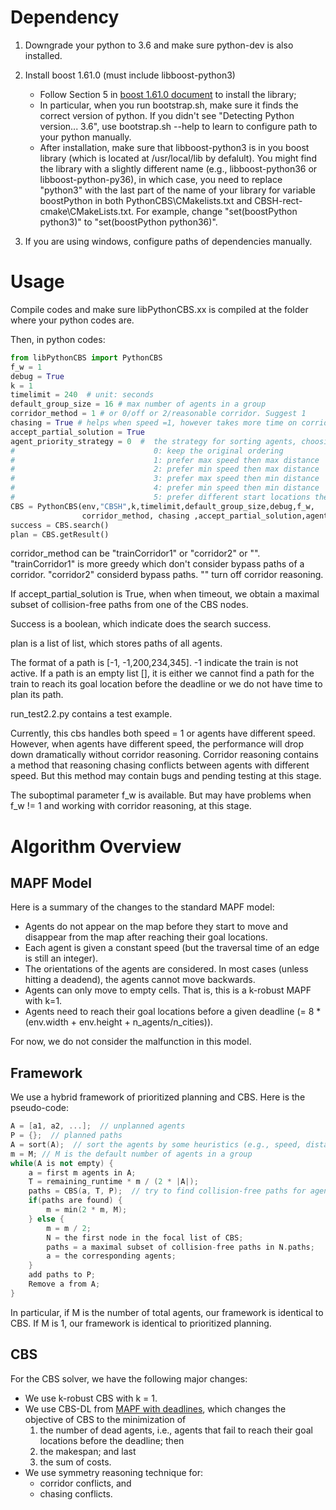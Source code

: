 # Dependency

1. Downgrade your python to 3.6 and make sure python-dev is also installed.

2. Install boost 1.61.0 (must include libboost-python3)
    * Follow Section 5 in [boost 1.61.0 document](https://www.boost.org/doc/libs/1_61_0/more/getting_started/unix-variants.html) to install the library;
    * In particular, when you run bootstrap.sh, make sure it finds the correct version of python. If you didn't see "Detecting Python version... 3.6", use bootstrap.sh --help to learn to configure path to your python manually.
    * After installation, make sure that libboost-python3 is in you boost library (which is located at /usr/local/lib by defalult). You might find the library with a slightly different name (e.g., libboost-python36 or libboost-python-py36), in which case, you need to replace "python3" with the last part of the name of your library for variable boostPython in both PythonCBS\CMakelists.txt and CBSH-rect-cmake\CMakeLists.txt. For example, change "set(boostPython python3)" to "set(boostPython python36)".
3. If you are using windows, configure paths of dependencies manually.

# Usage

Compile codes and make sure libPythonCBS.xx is compiled at the folder where your python codes are.

Then, in python codes:

```python
from libPythonCBS import PythonCBS
f_w = 1
debug = True
k = 1
timelimit = 240  # unit: seconds
default_group_size = 16 # max number of agents in a group
corridor_method = 1 # or 0/off or 2/reasonable corridor. Suggest 1
chasing = True # helps when speed =1, however takes more time on corridor reasoning.
accept_partial_solution = True
agent_priority_strategy = 0  #  the strategy for sorting agents, choosing a number between 0 and 5
#                               0: keep the original ordering
#                               1: prefer max speed then max distance
#                               2: prefer min speed then max distance
#                               3: prefer max speed then min distance
#                               4: prefer min speed then min distance
#                               5: prefer different start locations then max speed then max distance
CBS = PythonCBS(env,"CBSH",k,timelimit,default_group_size,debug,f_w,
                corridor_method, chasing ,accept_partial_solution,agent_priority_strategy)
success = CBS.search()
plan = CBS.getResult()
```

corridor_method can be "trainCorridor1" or "corridor2" or "". 
"trainCorridor1" is more greedy which don't consider bypass paths of a corridor.
"corridor2" considerd bypass paths.
"" turn off corridor reasoning.

If accept_partial_solution is True, when when timeout, we obtain a maximal subset of collision-free paths from one of the CBS nodes.

Success is a boolean, which indicate does the search success.

plan is a list of list, which stores paths of all agents. 

The format of a path is \[-1, -1,200,234,345\]. -1 indicate the train is not active.
If a path is an empty list \[\], 
it is either we cannot find a path for the train to reach its goal location before the deadline 
or we do not have time to plan its path. 
    
run_test2.2.py contains a test example.

Currently, this cbs handles both speed = 1 or agents have different speed. However, when agents have different speed, 
the performance will drop down dramatically without corridor reasoning. Corridor reasoning contains a method that reasoning
chasing conflicts between agents with different speed. But this method may contain bugs and pending testing at this stage.

The suboptimal parameter f_w is available. But may have problems when f_w != 1 and working with corridor reasoning, at this stage.


# Algorithm Overview

## MAPF Model
Here is a summary of the changes to the standard MAPF model:
* Agents do not appear on the map before they start to move and disappear from the map after reaching their goal locations.
* Each agent is given a constant speed (but the traversal time of an edge is still an integer).
* The orientations of the agents are considered. In most cases (unless hitting a deadend), the agents cannot move backwards.
* Agents can only move to empty cells. That is, this is a k-robust MAPF with k=1.
* Agents need to reach their goal locations before a given deadline (= 8 * (env.width + env.height + n_agents/n_cities)).

For now, we do not consider the malfunction in this model.

## Framework
We use a hybrid framework of prioritized planning and CBS. Here is the pseudo-code:

```c++
A = [a1, a2, ...];  // unplanned agents
P = {};  // planned paths
A = sort(A);  // sort the agents by some heuristics (e.g., speed, distance to the goal location)
m = M; // M is the default number of agents in a group
while(A is not empty) {
    a = first m agents in A;
    T = remaining_runtime * m / (2 * |A|);
    paths = CBS(a, T, P);  // try to find collision-free paths for agents in a that do not collide with any path in P by CBS with a time limit of T 
    if(paths are found) {
        m = min(2 * m, M);
    } else {
        m = m / 2;
        N = the first node in the focal list of CBS;
        paths = a maximal subset of collision-free paths in N.paths;
        a = the corresponding agents;
    }
    add paths to P;
    Remove a from A;
}
```

In particular, if M is the number of total agents, our framework is identical to CBS. If M is 1, our framework is identical to prioritized planning.

## CBS
For the CBS solver, we have the following major changes:
* We use k-robust CBS with k = 1.
* We use CBS-DL from [MAPF with deadlines](http://idm-lab.org/bib/abstracts/papers/ijcai18b.pdf), which changes the objective of CBS to the minimization of
    1. the number of dead agents, i.e., agents that fail to reach their goal locations before the deadline; then
    2. the makespan; and last
    3. the sum of costs.
* We use symmetry reasoning technique for:
    * corridor conflicts, and
    * chasing conflicts.
